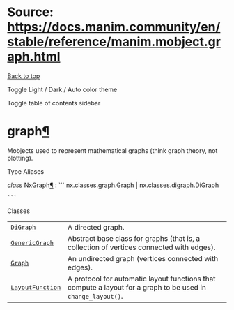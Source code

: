 # Source: https://docs.manim.community/en/stable/reference/manim.mobject.graph.html

[Back to top](#)

Toggle Light / Dark / Auto color theme

Toggle table of contents sidebar

graph[¶](#module-manim.mobject.graph "Link to this heading")
============================================================

Mobjects used to represent mathematical graphs (think graph theory, not plotting).

Type Aliases

*class* NxGraph[¶](#manim.mobject.graph.NxGraph "Link to this definition")
:   ```
    nx.classes.graph.Graph | nx.classes.digraph.DiGraph

    ```

Classes

|  |  |
| --- | --- |
| [`DiGraph`](manim.mobject.graph.DiGraph.html#manim.mobject.graph.DiGraph "manim.mobject.graph.DiGraph") | A directed graph. |
| [`GenericGraph`](manim.mobject.graph.GenericGraph.html#manim.mobject.graph.GenericGraph "manim.mobject.graph.GenericGraph") | Abstract base class for graphs (that is, a collection of vertices connected with edges). |
| [`Graph`](manim.mobject.graph.Graph.html#manim.mobject.graph.Graph "manim.mobject.graph.Graph") | An undirected graph (vertices connected with edges). |
| [`LayoutFunction`](manim.mobject.graph.LayoutFunction.html#manim.mobject.graph.LayoutFunction "manim.mobject.graph.LayoutFunction") | A protocol for automatic layout functions that compute a layout for a graph to be used in `change_layout()`. |